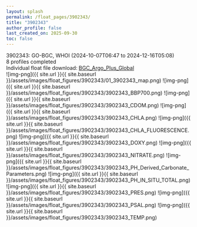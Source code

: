 ```yaml
---
layout: splash
permalink: /float_pages/3902343/
title: "3902343"
author_profile: false
last_created_on: 2025-09-30
toc: false
---
```

 
3902343: GO-BGC, WHOI (2024-10-07T06:47 to 2024-12-16T05:08)\
8 profiles completed\
Individual float file download: [BGC_Argo_Plus_Global](https://ftp.soest.hawaii.edu/bgc_argo_plus/Individual_Floats/outliers_removed/3902343_Sprof_processed.nc)\
![img-png]({{ site.url }}{{ site.baseurl }}/assets/images/float_figures/3902343/01_3902343_map.png)
![img-png]({{ site.url }}{{ site.baseurl }}/assets/images/float_figures/3902343/3902343_BBP700.png)
![img-png]({{ site.url }}{{ site.baseurl }}/assets/images/float_figures/3902343/3902343_CDOM.png)
![img-png]({{ site.url }}{{ site.baseurl }}/assets/images/float_figures/3902343/3902343_CHLA.png)
![img-png]({{ site.url }}{{ site.baseurl }}/assets/images/float_figures/3902343/3902343_CHLA_FLUORESCENCE.png)
![img-png]({{ site.url }}{{ site.baseurl }}/assets/images/float_figures/3902343/3902343_DOXY.png)
![img-png]({{ site.url }}{{ site.baseurl }}/assets/images/float_figures/3902343/3902343_NITRATE.png)
![img-png]({{ site.url }}{{ site.baseurl }}/assets/images/float_figures/3902343/3902343_PH_Derived_Carbonate_Parameters.png)
![img-png]({{ site.url }}{{ site.baseurl }}/assets/images/float_figures/3902343/3902343_PH_IN_SITU_TOTAL.png)
![img-png]({{ site.url }}{{ site.baseurl }}/assets/images/float_figures/3902343/3902343_PRES.png)
![img-png]({{ site.url }}{{ site.baseurl }}/assets/images/float_figures/3902343/3902343_PSAL.png)
![img-png]({{ site.url }}{{ site.baseurl }}/assets/images/float_figures/3902343/3902343_TEMP.png)
